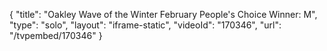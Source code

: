 {
    "title": "Oakley Wave of the Winter February People's Choice Winner: M",
    "type": "solo",
    "layout": "iframe-static",
    "videoId": "170346",
    "url": "\/tvpembed\/170346"
}
